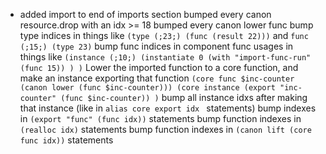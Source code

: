 - added import to end of imports section
bumped every canon resource.drop with an idx >= 18
bumped every canon lower func
bump type indices in things like `(type (;23;) (func (result 22)))` and `func (;15;) (type 23)`
bump func indices in component func usages in things like `(instance (;10;) (instantiate 0
      (with "import-func-run" (func 15))
    )
  )`
Lower the imported function to a core function, and make an instance exporting that function
`(core func $inc-counter (canon lower (func $inc-counter)))
  (core instance
   (export "inc-counter" (func $inc-counter))
  )`
bump all instance idxs after making that instance (like in `alias core export idx ` statements)
bump indexes in `(export "func" (func idx))` statements
bump function indexes in  `(realloc idx)` statements
bump function indexes in `(canon lift (core func idx))` statements
